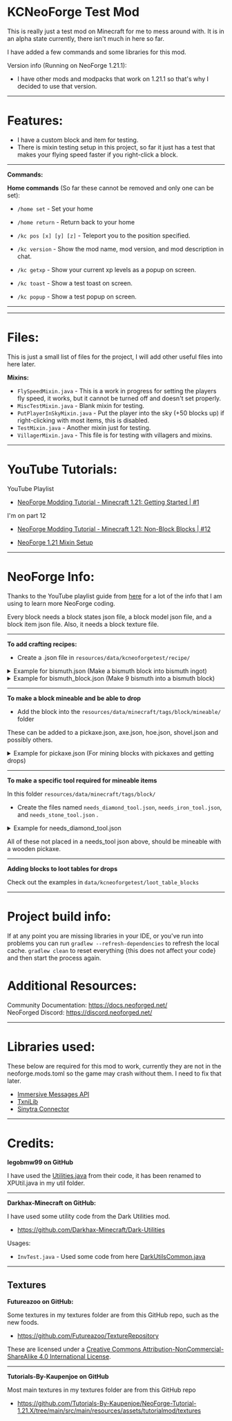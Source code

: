 # KCNeoForge Test Mod

This is really just a test mod on Minecraft for me to mess around with.
It is in an alpha state currently, there isn't much in here so far.

I have added a few commands and some libraries for this mod.

Version info (Running on NeoForge 1.21.1):
* I have other mods and modpacks that work on 1.21.1 so that's
why I decided to use that version.

---



Features:
========

* I have a custom block and item for testing.
* There is mixin testing setup in this project, so far it just has a test that makes your flying speed
faster if you right-click a block.

---

**Commands:**

**Home commands** (So far these cannot be removed and only one can be set):
* `/home set` - Set your home
* `/home return` - Return back to your home

* `/kc pos [x] [y] [z]` - Teleport you to the position specified.
* `/kc version` - Show the mod name, mod version, and mod description in chat.
* `/kc getxp` - Show your current xp levels as a popup on screen.
* `/kc toast` - Show a test toast on screen.
* `/kc popup` - Show a test popup on screen.

---

---

Files:
========

This is just a small list of files for the project, I will add other useful files into here later.

**Mixins:**
* `FlySpeedMixin.java` - This is a work in progress for setting the players fly speed, it works, but it cannot be turned off and doesn't set properly.
* `MiscTestMixin.java` - Blank mixin for testing.
* `PutPlayerInSkyMixin.java` - Put the player into the sky (+50 blocks up) if right-clicking with most items, this is disabled.
* `TestMixin.java` - Another mixin just for testing.
* `VillagerMixin.java` - This file is for testing with villagers and mixins.

---

YouTube Tutorials:
==========

YouTube Playlist
* [NeoForge Modding Tutorial - Minecraft 1.21: Getting Started | #1](https://www.youtube.com/watch?v=yG-oJPR_40w&list=PLKGarocXCE1G6CQOoiYdMVx-E1d9F_itF&index=1)

I'm on part 12
* [NeoForge Modding Tutorial - Minecraft 1.21: Non-Block Blocks | #12](https://www.youtube.com/watch?v=0famOskqo24&list=PLKGarocXCE1G6CQOoiYdMVx-E1d9F_itF&index=12)

* [NeoForge 1.21 Mixin Setup](https://www.youtube.com/watch?v=Q5041hErnvA)

---

NeoForge Info:
===========
Thanks to the YouTube playlist guide from [here](https://www.youtube.com/watch?v=yG-oJPR_40w&list=PLKGarocXCE1G6CQOoiYdMVx-E1d9F_itF&index=1) 
for a lot of the info that I am using to learn more NeoForge coding.

Every block needs a block states json file, a block model json file, and a block item json file.
Also, it needs a block texture file.

---

**To add crafting recipes:**
* Create a .json file in `resources/data/kcneoforgetest/recipe/`

<details>

<summary> Example for bismuth.json (Make a bismuth block into bismuth ingot) </summary>

This is a shapeless recipe
```json
{
  "type": "minecraft:crafting_shapeless",
  "category": "misc",
  "ingredients": [
    {
      "item": "kcneoforgetest:bismuth_block"
    }
  ],
  "result": {
    "count": 9,
    "id": "kcneoforgetest:bismuth"
  }
}
```
</details>

<details>
<summary> Example for bismuth_block.json (Make 9 bismuth into a bismuth block) </summary>

This is a shaped recipe, it requires a certain setup below, the 'B' in the pattern is where the items go in the crafting grid.
```json
{
  "type": "minecraft:crafting_shaped",
  "category": "misc",
  "key": {
    "B": {
      "item": "kcneoforgetest:bismuth"
    }
  },
  "pattern": [
    "BBB",
    "BBB",
    "BBB"
  ],
  "result": {
    "count": 1,
    "id": "kcneoforgetest:bismuth_block"
  }
}

```
</details>

---

**To make a block mineable and be able to drop**
* Add the block into the `resources/data/minecraft/tags/block/mineable/` folder

These can be added to a pickaxe.json, axe.json, hoe.json, shovel.json and possibly others.

<details>
<summary> Example for pickaxe.json (For mining blocks with pickaxes and getting drops) </summary>

```json
{
  "replace": false,
  "values": [
    "kcneoforgetest:bismuth_block",
    "kcneoforgetest:bismuth_ore",
    "kcneoforgetest:bismuth_deepslate_ore"
  ]
}
```

</details>

---

**To make a specific tool required for mineable items**

In this folder `resources/data/minecraft/tags/block/`

* Create the files named `needs_diamond_tool.json`, `needs_iron_tool.json`, and `needs_stone_tool.json` .

<details>
<summary> Example for needs_diamond_tool.json </summary>

```json
{
  "replace": false,
  "values": [
    "kcneoforgetest:bismuth_deepslate_ore"
  ]
}
```

</details>

All of these not placed in a needs_tool json above, should be mineable with a wooden pickaxe.

---
**Adding blocks to loot tables for drops**

Check out the examples in `data/kcneoforgetest/loot_table_blocks` 

---

Project build info:
=========
If at any point you are missing libraries in your IDE, or you've run into problems you can
run `gradlew --refresh-dependencies` to refresh the local cache. `gradlew clean` to reset everything
{this does not affect your code} and then start the process again.


Additional Resources:
==========


Community Documentation: https://docs.neoforged.net/  
NeoForged Discord: https://discord.neoforged.net/

---

Libraries used:
==========

These below are required for this mod to work, currently they are not in the neoforge.mods.toml so the game may crash without them.
I need to fix that later.
* [Immersive Messages API](https://modrinth.com/mod/immersive-messages-api)
* [TxniLib](https://modrinth.com/mod/txnilib)
* [Sinytra Connector](https://modrinth.com/mod/connector)

---

Credits:
===========

**legobmw99 on GitHub**

I have used the [Utilities.java](https://github.com/legobmw99/BetterThanMending/blob/1.21.1/common/src/main/java/com/legobmw99/BetterThanMending/core/util/Utilities.java) from their code, it has been renamed to XPUtil.java in my util folder.

---

**Darkhax-Minecraft on GitHub:**

I have used some utility code from the Dark Utilities mod.
* https://github.com/Darkhax-Minecraft/Dark-Utilities

Usages:
* `InvTest.java` - Used some code from here [DarkUtilsCommon.java](https://github.com/Darkhax-Minecraft/Dark-Utilities/blob/1.20.4/common/src/main/java/net/darkhax/darkutilities/DarkUtilsCommon.java)

---

**Textures**
---

**Futureazoo on GitHub:**

Some textures in my textures folder are from this GitHub repo, such as the new foods.
* https://github.com/Futureazoo/TextureRepository

These are licensed under a [Creative Commons Attribution-NonCommercial-ShareAlike 4.0 International License](https://creativecommons.org/licenses/by-nc-sa/4.0/).

---

**Tutorials-By-Kaupenjoe on GitHub**

Most main textures in my textures folder are from this GitHub repo
* https://github.com/Tutorials-By-Kaupenjoe/NeoForge-Tutorial-1.21.X/tree/main/src/main/resources/assets/tutorialmod/textures
